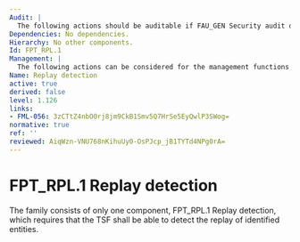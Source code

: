 ```yaml
---
Audit: |
  The following actions should be auditable if FAU_GEN Security audit data generation is included in the PP, PP-Module, functional package or ST: a) basic: Detected replay attacks; b) detailed: Action to be taken based on the specific actions.
Dependencies: No dependencies.
Hierarchy: No other components.
Id: FPT_RPL.1
Management: |
  The following actions can be considered for the management functions in FMT: a) management of the list of identified entities for which replay is detected; b) management of the list of actions that need to be taken in case of replay.
Name: Replay detection
active: true
derived: false
level: 1.126
links:
- FML-056: 3zCTtZ4nbO0rj8jm9CkB1Smv5Q7HrSe5EyQwlP3SWog=
normative: true
ref: ''
reviewed: AiqWzn-VNU768nKihuUy0-OsPJcp_jB1TYTd4NPg0rA=
---
```


# FPT_RPL.1 Replay detection

The family consists of only one component, FPT_RPL.1 Replay detection, which requires that the TSF shall be able to detect the replay of identified entities.